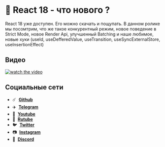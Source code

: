 # 🚀 React 18 - что нового ?

React 18 уже доступен. Его можно скачать и пощупать. В данном ролике мы посомтрим, что же такое конкурентный режим, новое поведение в Strict Mode, новое Render Api, улучшенный Batching и наше любимое, новые хуки (useId, useDefferedValue, useTransition, useSyncExternalStore, useInsertionEffect)

## Видео

[![watch the video](https://img.youtube.com/vi/ktxHlkUTHCM/maxresdefault.jpg)](https://youtu.be/ktxHlkUTHCM)

## Социальные сети

- :comet: &nbsp;**[Github](https://github.com/debabin)**
- :airplane: &nbsp;**[Telegram](https://t.me/techdnevnik)**
- :popcorn: &nbsp;**[Youtube](https://www.youtube.com/channel/UCYimO7BCUwdGiaCXlwG-rLw)**
- :popcorn: &nbsp;**[Rutube](https://rutube.ru/channel/24693196/)**
- :bird: &nbsp;**[Twitter](https://twitter.com/db_dzo)**
- :camera: &nbsp;**[Instagram](https://www.instagram.com/db_dzo/)**
- :robot: &nbsp;**[Discord](https://discordapp.com/users/181376683046076416/)**
